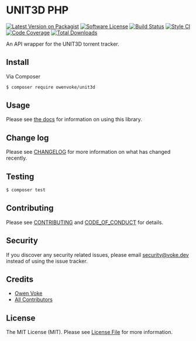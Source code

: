 # UNIT3D PHP

[![Latest Version on Packagist][ico-version]][link-packagist]
[![Software License][ico-license]](LICENSE.md)
[![Build Status][ico-github-actions]][link-github-actions]
[![Style CI][ico-styleci]][link-styleci]
[![Code Coverage][ico-code-coverage]][link-code-coverage]
[![Total Downloads][ico-downloads]][link-downloads]

An API wrapper for the UNIT3D torrent tracker.

## Install

Via Composer

```bash
$ composer require owenvoke/unit3d
```

## Usage

Please see [the docs](docs) for information on using this library.

## Change log

Please see [CHANGELOG](CHANGELOG.md) for more information on what has changed recently.

## Testing

```bash
$ composer test
```

## Contributing

Please see [CONTRIBUTING](.github/CONTRIBUTING.md) and [CODE_OF_CONDUCT](.github/CODE_OF_CONDUCT.md) for details.

## Security

If you discover any security related issues, please email security@voke.dev instead of using the issue tracker.

## Credits

- [Owen Voke][link-author]
- [All Contributors][link-contributors]

## License

The MIT License (MIT). Please see [License File](LICENSE.md) for more information.

[ico-version]: https://img.shields.io/packagist/v/owenvoke/unit3d.svg?style=flat-square
[ico-license]: https://img.shields.io/badge/license-MIT-brightgreen.svg?style=flat-square
[ico-github-actions]: https://img.shields.io/github/workflow/status/owenvoke/unit3d/Continuous%20Integration.svg?style=flat-square
[ico-styleci]: https://styleci.io/repos/240225160/shield
[ico-code-coverage]: https://img.shields.io/codecov/c/github/owenvoke/unit3d.svg?style=flat-square
[ico-downloads]: https://img.shields.io/packagist/dt/owenvoke/unit3d.svg?style=flat-square

[link-packagist]: https://packagist.org/packages/owenvoke/unit3d
[link-github-actions]: https://github.com/owenvoke/unit3d/actions
[link-styleci]: https://styleci.io/repos/240225160
[link-code-coverage]: https://codecov.io/gh/owenvoke/unit3d
[link-downloads]: https://packagist.org/packages/owenvoke/unit3d
[link-author]: https://github.com/owenvoke
[link-contributors]: ../../contributors
